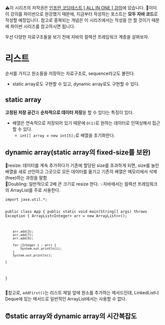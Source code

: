 <p>⚠️이 시리즈의 저작권은 <a href="https://www.inflearn.com/course/%EC%BD%94%EB%94%A9%ED%85%8C%EC%8A%A4%ED%8A%B8-%EC%9E%85%EB%AC%B8-%ED%8C%8C%EC%9D%B4%EC%8D%AC/dashboard">인프런 코딩테스트 [ ALL IN ONE ] 강의</a>에 있습니다.
📢이미 이 강의를 파이썬으로 완강했기 때문에, 지금부터 작성하는 포스트는 <strong>모두 자바 코드</strong>로 작성할 예정입니다.
참고로 중복되는 개념은 이 시리즈에서는 작성을 안 할 것이기 때문에 파이썬 시리즈를 참고하시면 됩니다.</p>
<p>우선 다양한 자료구조들을 보기 전에 자바의 컬렉션 프레임워크 계층을 살펴보자.
<img alt="" src="https://i.imgur.com/fwYCJhe.png" /></p>
<h1 id="리스트">리스트</h1>
<p>순서를 가지고 원소들을 저장하는 자료구조로, sequence라고도 불린다.</p>
<ul>
<li>static array로도 구현할 수 있고, dynamic array로도 구현할 수 있다.</li>
</ul>
<h2 id="static-array">static array</h2>
<p><strong>고정된 저장 공간</strong>과 <strong>순차적으로 데이터 저장</strong>을 할 수 있다는 특징이 있다.</p>
<ul>
<li>배열은 연속적으로 저장되어 있기 때문에 <code>O(1)</code>로 원하는 데이터로 인덱싱해서 접근할 수 있다.<ul>
<li><code>int[] array = new int[5];</code>로 배열을 초기화한다.</li>
</ul>
</li>
</ul>
<h2 id="dynamic-arraystatic-array의-fixed-size를-보완">dynamic array(static array의 fixed-size를 보완)</h2>
<p>🔖resize: 데이터를 계속 추가하다가 기존에 할당된 size를 초과하게 되면, size를 늘린 배열을 새로 선언하고 그곳으로 모든 데이터를 옮기고 기존의 배열은 메모리에서 삭제(free)하는 과정을 말함<br />🔖Doubling: 일반적으로 2배 큰 크기로 resize 한다.
💡자바에서는 컬렉션 프레임워크의 ArrayList를 주로 사용한다.</p>
<pre><code class="language-java">import java.util.*;

public class App {
    public static void main(String[] args) throws Exception {
        ArrayList&lt;Integer&gt; arr = new ArrayList&lt;&gt;();

        arr.add(3);
        arr.add(7);
        arr.add(9);

        for (Integer i : arr) {
            System.out.println(i);
        }
        System.out.println();

    }
}</code></pre>
<p>🚩참고로, <code>addFirst()</code>는 리스트 제일 앞에 원소를 추가하는 메서드인데, LinkedList나 Deque에 있는 메서드로 일반적인 ArrayList에서는 사용할 수 없다.</p>
<h2 id="⏰static-array와-dynamic-array의-시간복잡도">⏰static array와 dynamic array의 시간복잡도</h2>
<p><img alt="" src="https://velog.velcdn.com/images/csj0209/post/787ad197-7d0e-478e-8aa8-acd07b562890/image.png" /></p>